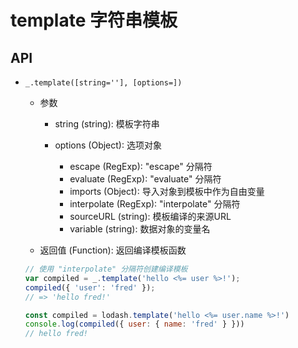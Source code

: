 # template 字符串模板

## API

+ `_.template([string=''], [options=])`

  + 参数

    + string (string): 模板字符串
    + options (Object): 选项对象

      + escape (RegExp): "escape" 分隔符
      + evaluate (RegExp): "evaluate" 分隔符
      + imports (Object): 导入对象到模板中作为自由变量
      + interpolate  (RegExp): "interpolate" 分隔符
      + sourceURL (string): 模板编译的来源URL
      + variable (string): 数据对象的变量名

  + 返回值 (Function): 返回编译模板函数

  ```js
  // 使用 "interpolate" 分隔符创建编译模板
  var compiled = _.template('hello <%= user %>!');
  compiled({ 'user': 'fred' });
  // => 'hello fred!'

  const compiled = lodash.template('hello <%= user.name %>!')
  console.log(compiled({ user: { name: 'fred' } }))
  // hello fred!
  ```

